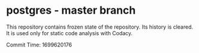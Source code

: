 # postgres - master branch

This repository contains frozen state of the repository.
Its history is cleared. It is used only for static code
analysis with Codacy.

Commit Time: 1699620176